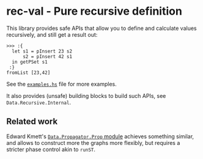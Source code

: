 rec-val - Pure recursive definition
===================================

This library provides safe APIs that allow you to define and calculate values
recursively, and still get a result out:

    >>> :{
      let s1 = pInsert 23 s2
          s2 = pInsert 42 s1
      in getPSet s1
     :}
    fromList [23,42]

See the [`examples.hs`](examples.hs) file for more examples.

It also provides (unsafe) building blocks to build such APIs, see `Data.Recursive.Internal`.

Related work
------------

Edward Kmett's [`Data.Propagator.Prop` module](https://github.com/ekmett/propagators/blob/master/src/Data/Propagator/Prop.hs) achieves something similar, and allows to construct more the graphs more flexibly, but requires a stricter phase control akin to `runST`.
